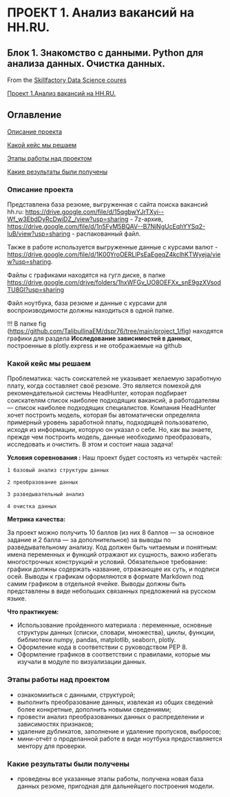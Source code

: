 # ПРОЕКТ 1. Анализ вакансий на HH.RU.
##   Блок 1. Знакомство с данными. Python для анализа данных. Очистка данных. 

From the [Skillfactory Data Science coures](https://lms.skillfactory.ru/courses/course-v1:SkillFactory+DSPR-2.0+14JULY2021/course/)  

[Проект 1.Анализ вакансий на HH.RU.](https://github.com/TalibullinaEM/dspr76/tree/main/project_1)


##  Оглавление 
[Описание проекта](https://github.com/TalibullinaEM/dspr76/tree/main/project_1/README.md#Описание-проекта)

[Какой кейс мы решаем](https://github.com/TalibullinaEM/dspr76/tree/main/project_1/README.md#какой-кейс-мы-решаем)

[Этапы работы над проектом](https://github.com/TalibullinaEM/dspr76/tree/main/project_1/README.md#Этапы-работы-над_проектом)

[Какие результаты были получены](https://github.com/TalibullinaEM/dspr76/tree/main/project_1/README.md#Какие-результаты-были-получены)


### Описание проекта
Представлена база резюме, выгруженная с сайта поиска вакансий hh.ru:
https://drive.google.com/file/d/15qgbwYJrTXyi--Wf_w3EbdDyRcDwiDZ_/view?usp=sharing - 7z-архив,
https://drive.google.com/file/d/1n5FyM5BQAV--B7NjNgUcEqhYYSq2-luB/view?usp=sharing - распакованный файл.

Также в работе используется выгруженные данные с курсами валют - https://drive.google.com/file/d/1K00YroOERLlPsEaEgeqZ4kclhKTWyeja/view?usp=sharing.

Файлы с графиками находятся на гугл диске, в папке https://drive.google.com/drive/folders/1hxWFGv_UO8OEFXx_snE9gzXVsodTU8Gl?usp=sharing

Файл ноутбука, база резюме и данные с курсами для воспроизводимости должны находиться в одной папке.

!!! В папке fig (https://github.com/TalibullinaEM/dspr76/tree/main/project_1/fig) находятся графики для раздела  **Исследование зависимостей в данных**, построенные в plotly.express и не отображаемые на github

### Какой кейс мы решаем
Проблематика: часть соискателей не указывает желаемую заработную плату, когда составляет своё резюме.
Это является помехой для рекомендательной системы HeadHunter, которая подбирает соискателям список наиболее подходящих вакансий, а работодателям — список наиболее подходящих специалистов.
Компания HeadHunter хочет построить модель, которая бы автоматически определяла примерный уровень заработной платы, подходящей пользователю, исходя из информации, которую он указал о себе. Но, как вы знаете, прежде чем построить модель, данные необходимо преобразовать, исследовать и очистить. В этом и состоит наша задача!

**Условия соревнования :**
Наш проект будет состоять из четырёх частей:

    1 базовый анализ структуры данных

    2 преобразование данных

    3 разведывательный анализ

    4 очистка данных


**Метрика качества:**

За проект можно получить 10 баллов (из них 8 баллов — за основное задание и 2 балла — за дополнительное) за выводы по разведывательному анализу.
Код должен быть читаемым и понятным: имена переменных и функций отражают их сущность, важно избегать многострочных конструкций и условий. 
Обязательное требование: графики должны содержать название, отражающее их суть, и подписи осей.
Выводы к графикам оформляются в формате Markdown под самим графиком в отдельной ячейке. Выводы должны быть представлены в виде небольших связанных предложений на русском языке.

**Что практикуем:**

- Использование пройденного материала : переменные, основные структуры данных (списки, словари, множества), циклы, функции, библиотеки numpy, pandas, matplotlib, seaborn, plotly.
- Оформление кода в соответствии с руководством PEP 8.
- Оформление графиков в соответствии с правилами, которые мы изучали в модуле по визуализации данных.


### Этапы работы над проектом
- ознакомииться с данными, структурой;
- выполнить преобразование данных, извлекая из общих сведений более конкретные, дополнить новыми сведениями;
- провести анализ преобразованных данных о распределении и зависимостях признаков;
- удаление дубликатов, заполнение и удаление пропусков, выбросов;
- мини-отчёт о проделанной работе в виде ноутбука предоставляется ментору для проверки.  

### Какие результаты были получены
- проведены все указанные этапы работы, получена новая база данных резюме, пригодная для дальнейщего построения модели.

